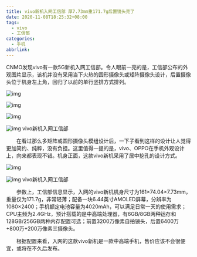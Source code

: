 ```yaml
---
title: vivo新机入网工信部 厚7.73mm重171.7g后置镜头亮了
date: 2020-11-08T18:25:32+08:00
tags:
  - vivo
  - 工信部
categories:
  - 手机
abbrlink:
---
```


CNMO发现vivo有一款5G新机入网工信部。令人眼前一亮的是，工信部公布的外观图片显示，该机并没有采用当下火热的圆形摄像头或矩阵摄像头设计，后置摄像头位于机身左上角，回归了以前的单行竖排方式排列。

![img](https://cdn.jsdelivr.net/gh/yakeing/Documentation@main/Hexo/images/fb61-kcieyvy7879570.jpg)

![img](https://cdn.jsdelivr.net/gh/yakeing/Documentation@main/Hexo/images/1b6a-kcieyvy7879624.jpg)

![img](https://cdn.jsdelivr.net/gh/yakeing/Documentation@main/Hexo/images/5691-kcieyvy7879665.jpg)

![img](https://cdn.jsdelivr.net/gh/yakeing/Documentation@main/Hexo/images/bc4a-kcieyvy7879700.jpg)
vivo新机入网工信部

　　在看过那么多矩阵或圆形摄像头模组设计后，一下子看到这样的设计让人觉得更加简约、纯粹，没有负担。这里值得一提的是，vivo、OPPO在手机外观设计上，向来都表现不错。机身正面，这款vivo新机采用了居中挖孔的设计方式。

![img](https://cdn.jsdelivr.net/gh/yakeing/Documentation@main/Hexo/images/0790-kcieyvy7879753.jpg)

![img](https://cdn.jsdelivr.net/gh/yakeing/Documentation@main/Hexo/images/2188-kcieyvy7879790.jpg)
vivo新机入网工信部

　　参数上，工信部信息显示，入网的vivo新机机身尺寸为161×74.04×7.73mm，重量仅为171.7g，非常轻薄；配备一块6.44英寸AMOLED屏幕，分辨率为1080×2400；手机额定电池容量为4020mAh，可以满足日常一天的使用需求；CPU主频为2.4GHz，预计搭载的是中高端处理器，有6GB/8GB两种运存和128GB/256GB两种内存配置可选；前置3200万像素自拍镜头，后置6400万+800万+200万像素三摄像头。

　　根据配置来看，入网的这款vivo新机是一款中高端手机，售价应该不会很便宜，或将在不久后发布。